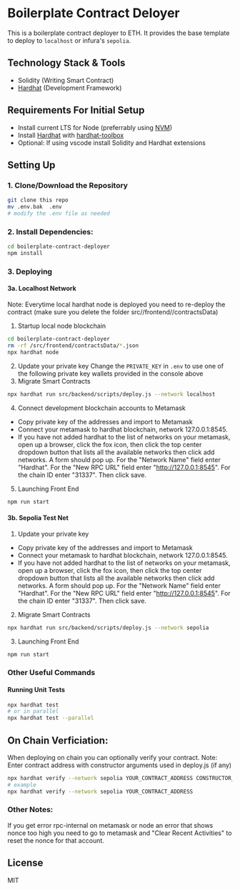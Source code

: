 # Boilerplate Contract Deloyer

This is a boilerplate contract deployer to ETH. It provides the base template to deploy to `localhost` or infura's `sepolia`.

## Technology Stack & Tools

- Solidity (Writing Smart Contract)
- [Hardhat](https://hardhat.org/) (Development Framework)

## Requirements For Initial Setup
- Install current LTS for Node (preferrably using [NVM](https://github.com/nvm-sh/nvm))
- Install [Hardhat](https://hardhat.org/) with [hardhat-toolbox](https://hardhat.org/hardhat-runner/plugins/nomicfoundation-hardhat-toolbox)
- Optional: If using vscode install Solidity and Hardhat extensions

## Setting Up
### 1. Clone/Download the Repository
```bash
git clone this repo
mv .env.bak  .env 
# modify the .env file as needed
```
### 2. Install Dependencies:
```bash
cd boilerplate-contract-deployer
npm install
```
### 3. Deploying

#### 3a. Localhost Network
Note: Everytime local hardhat node is deployed you need to re-deploy the contract (make sure you delete the folder src//frontend//contractsData)
1. Startup local node blockchain
```bash
cd boilerplate-contract-deployer
rm -rf /src/frontend/contractsData/*.json
npx hardhat node
```
2. Update your private key 
Change the `PRIVATE_KEY` in `.env` to use one of the following private key wallets provided in the console above
3. Migrate Smart Contracts
```bash
npx hardhat run src/backend/scripts/deploy.js --network localhost
```
4. Connect development blockchain accounts to Metamask
- Copy private key of the addresses and import to Metamask
- Connect your metamask to hardhat blockchain, network 127.0.0.1:8545.
- If you have not added hardhat to the list of networks on your metamask, open up a browser, click the fox icon, then click the top center dropdown button that lists all the available networks then click add networks. A form should pop up. For the "Network Name" field enter "Hardhat". For the "New RPC URL" field enter "http://127.0.0.1:8545". For the chain ID enter "31337". Then click save.  
5. Launching Front End
```bash
npm run start
```

#### 3b. Sepolia Test Net
1. Update your private key 
- Copy private key of the addresses and import to Metamask
- Connect your metamask to hardhat blockchain, network 127.0.0.1:8545.
- If you have not added hardhat to the list of networks on your metamask, open up a browser, click the fox icon, then click the top center dropdown button that lists all the available networks then click add networks. A form should pop up. For the "Network Name" field enter "Hardhat". For the "New RPC URL" field enter "http://127.0.0.1:8545". For the chain ID enter "31337". Then click save.  
2. Migrate Smart Contracts
```bash
npx hardhat run src/backend/scripts/deploy.js --network sepolia
```
3. Launching Front End
```bash
npm run start
```

### Other Useful Commands

#### Running Unit Tests
```bash
npx hardhat test 
# or in parallel
npx hardhat test --parallel
```

## On Chain Verficiation:
When deploying on chain you can optionally verify your contract. Note: Enter contract address with constructor arguments used in deploy.js (if any)
```bash
npx hardhat verify --network sepolia YOUR_CONTRACT_ADDRESS CONSTRUCTOR_ARGS
# example
npx hardhat verify --network sepolia YOUR_CONTRACT_ADDRESS
```

### Other Notes: 
If you get error rpc-internal on metamask or node an error that shows nonce too high you need to go to metamask and "Clear Recent Activities" to reset the nonce for that account.


License
----
MIT